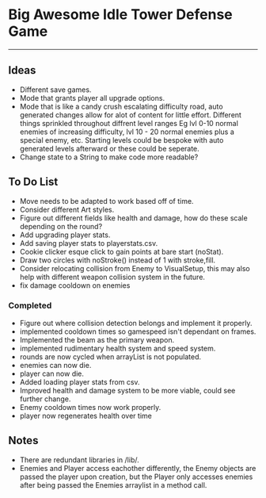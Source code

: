 # Big Awesome Idle Tower Defense Game
--------------------------------------
## Ideas
- Different save games.
- Mode that grants player all upgrade options.
- Mode that is like a candy crush escalating difficulty road, auto generated changes allow for alot of content for little effort. Different things sprinkled throughout diffrent level ranges Eg lvl 0-10 normal enemies of increasing difficulty, lvl 10 - 20 normal enemies plus a special enemy, etc. Starting levels could be bespoke with auto generated levels afterward or these could be seperate.
- Change state to a String to make code more readable?

## To Do List
- Move needs to be adapted to work based off of time.
- Consider different Art styles.
- Figure out different fields like health and damage, how do these scale depending on the round?
- Add upgrading player stats.
- Add saving player stats to playerstats.csv.
- Cookie clicker esque click to gain points at bare start (noStat).
- Draw two circles with noStroke() instead of 1 with stroke,fill.
- Consider relocating collision from Enemy to VisualSetup, this may also help with different weapon collision system in the future.
- fix damage cooldown on enemies

### Completed
- Figure out where collision detection belongs and implement it properly.
- implemented cooldown times so gamespeed isn't dependant on frames.
- Implemented the beam as the primary weapon.
- implemented rudimentary health system and speed system.
- rounds are now cycled when arrayList is not populated.
- enemies can now die.
- player can now die.
- Added loading player stats from csv.
- Improved health and damage system to be more viable, could see further change.
- Enemy cooldown times now work properly.
- player now regenerates health over time

## Notes
- There are redundant libraries in /lib/.
- Enemies and Player access eachother differently, the Enemy objects are passed the player upon creation, but the Player only accesses enemies after being passed the Enemies arraylist in a method call.